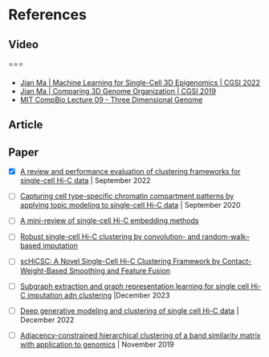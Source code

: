 # References

## Video

:star::star::star:

- [Jian Ma | Machine Learning for Single-Cell 3D Epigenomics | CGSI 2022](https://youtu.be/YMoTz7lzyo0?si=-AK84IHzKbqyq3Yb)
- [Jian Ma | Comparing 3D Genome Organization | CGSI 2019](https://youtu.be/wMkbr55S35k?si=gTT6H8nlaWWKwsLS)
- [MIT CompBio Lecture 09 - Three Dimensional Genome](https://youtu.be/tO--CnMDaI0?si=1zgVjfcmMky1vES3)

## Article

## Paper

- [x] [A review and performance evaluation of clustering frameworks for single-cell Hi-C data](https://doi.org/10.1093/bib/bbac385) | September 2022
- [ ] [Capturing cell type-specific chromatin compartment patterns by applying topic modeling to single-cell Hi-C data](https://doi.org/10.1371/journal.pcbi.1008173) | September 2020
- [ ] [A mini-review of single-cell Hi-C embedding methods](https://doi.org/10.1016/j.csbj.2024.11.002)
- [ ] [Robust single-cell Hi-C clustering by convolution- and random-walk–based imputation](https://doi.org/10.1073/pnas.1901423116)
- [ ] [scHiCSC: A Novel Single-Cell Hi-C Clustering Framework by Contact-Weight-Based Smoothing and Feature Fusion](https://doi.org/10.1109/BIBM55620.2022.9995134)

- [ ] [Subgraph extraction and graph representation learning for single cell Hi-C imputation adn clustering](https://doi.org/10.1093/bib/bbad379) |December 2023
- [ ] [Deep generative modeling and clustering of single cell Hi-C data](https://doi.org/10.1093/bib/bbac494) | December 2022
- [ ] [Adjacency-constrained hierarchical clustering of a band similarity matrix with application to genomics](https://doi.org/10.1186/s13015-019-0157-4) | November 2019
